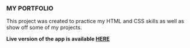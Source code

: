 ### MY PORTFOLIO

This project was created to practice my HTML and CSS skills as well as show off some of my projects.

**Live version of the app is available [HERE]()**
